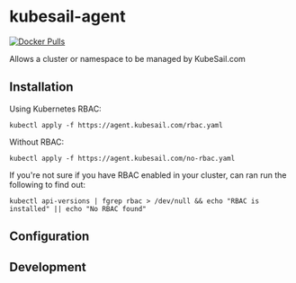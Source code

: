 # kubesail-agent

[![Docker Pulls](https://img.shields.io/docker/pulls/kubesail/agent?style=for-the-badge)](https://hub.docker.com/r/kubesail/agent)

Allows a cluster or namespace to be managed by KubeSail.com

## Installation

Using Kubernetes RBAC:

`kubectl apply -f https://agent.kubesail.com/rbac.yaml`

Without RBAC:

`kubectl apply -f https://agent.kubesail.com/no-rbac.yaml`

If you're not sure if you have RBAC enabled in your cluster, can ran run the following to find out:

`kubectl api-versions | fgrep rbac > /dev/null && echo "RBAC is installed" || echo "No RBAC found"`

## Configuration

## Development
